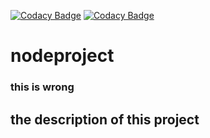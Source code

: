 [![Codacy Badge](https://api.codacy.com/project/badge/Grade/a07897bbee9a4866a9f9d2b26ba9c652)](https://www.codacy.com/manual/Codacy-ACME/nodeproject?utm_source=github.com&amp;utm_medium=referral&amp;utm_content=codacy-acme/nodeproject&amp;utm_campaign=Badge_Grade)
[![Codacy Badge](https://api.codacy.com/project/badge/Coverage/a07897bbee9a4866a9f9d2b26ba9c652)](https://www.codacy.com/manual/Codacy-ACME/nodeproject?utm_source=github.com&utm_medium=referral&utm_content=codacy-acme/nodeproject&utm_campaign=Badge_Coverage)
# nodeproject
### this is wrong
## the description of this project

